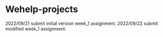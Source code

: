 # Wehelp-projects
2022/09/21 submit initial version week_1 assignment.
2022/09/22 submit modified week_1 assignment.